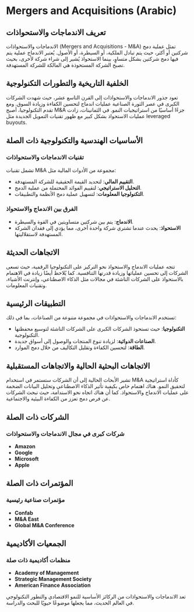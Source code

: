 # Mergers and Acquisitions (Arabic)

## تعريف الاندماجات والاستحواذات

الاندماجات والاستحواذات (Mergers and Acquisitions - M&A) تمثل عملية دمج شركتين أو أكثر، حيث يتم تبادل الملكية، أو السيطرة، أو الأصول. يُعتبر الاندماج عملية يتم فيها دمج شركتين بشكل متساوٍ، بينما الاستحواذ يُشير إلى شراء شركة لأخرى، بحيث تصبح الشركة المستحوذة هي المالكة للشركة المستهدفة.

## الخلفية التاريخية والتطورات التكنولوجية

تعود جذور الاندماجات والاستحواذات إلى القرن التاسع عشر، حيث شهدت الشركات الكبرى في عصر الثورة الصناعية عمليات اندماج لتحسين الكفاءة وزيادة السوق. ومع تقدم التكنولوجيا، أصبح M&A جزءًا أساسيًا من استراتيجيات النمو. في الثمانينات، زادت عمليات الاستحواذ بشكل كبير مع ظهور تقنيات التمويل الجديدة مثل leveraged buyouts.

## الأساسيات الهندسية والتكنولوجية ذات الصلة

### تقنيات الاندماجات والاستحواذات

تشمل تقنيات M&A مجموعة من الأدوات المالية مثل:

- **التقييم المالي**: لتحديد القيمة الحقيقية للشركة المستهدفة.
- **التحليل الاستراتيجي**: لتقييم الفوائد المحتملة من عملية الدمج.
- **التكنولوجيا المعلومات**: لتسهيل عملية دمج الأنظمة والتطبيقات.

### الفرق بين الاندماج والاستحواذ

- **الاندماج**: يتم بين شركتين متساويتين في القوة والسيطرة.
- **الاستحواذ**: يحدث عندما تشتري شركة واحدة أخرى، مما يؤدي إلى فقدان الشركة المستهدفة لاستقلاليتها.

## الاتجاهات الحديثة

تتجه عمليات الاندماج والاستحواذ نحو التركيز على التكنولوجيا الرقمية، حيث تسعى الشركات إلى تحسين عملياتها وزيادة قدرتها التنافسية. كما يُلاحظ أيضًا زيادة في الاهتمام بالاستحواذ على الشركات الناشئة في مجالات مثل الذكاء الاصطناعي، وإنترنت الأشياء، وتقنيات المعلومات.

## التطبيقات الرئيسية

تستخدم الاندماجات والاستحواذات في مجموعة متنوعة من الصناعات، بما في ذلك:

- **التكنولوجيا**: حيث تستحوذ الشركات الكبرى على الشركات الناشئة لتوسيع محفظتها التكنولوجية.
- **الصناعات الدوائية**: لزيادة تنوع المنتجات والوصول إلى أسواق جديدة.
- **الطاقة**: لتحسين الكفاءة وتقليل التكاليف من خلال دمج الموارد.

## الاتجاهات البحثية الحالية والاتجاهات المستقبلية

تشير الأبحاث الحالية إلى أن الشركات ستستمر في استخدام M&A كأداة استراتيجية لتحقيق النمو. هناك اهتمام خاص بكيفية تأثير الذكاء الاصطناعي وتحليل البيانات الضخمة على عمليات الاندماج والاستحواذ. كما أن هناك اتجاه نحو الاستدامة، حيث تبحث الشركات عن فرص دمج تعزز من الكفاءة البيئية والاجتماعية.

## الشركات ذات الصلة

### شركات كبرى في مجال الاندماجات والاستحواذات

- **Amazon**
- **Google**
- **Microsoft**
- **Apple**

## المؤتمرات ذات الصلة

### مؤتمرات صناعية رئيسية

- **Confab**
- **M&A East**
- **Global M&A Conference**

## الجمعيات الأكاديمية

### منظمات أكاديمية ذات صلة

- **Academy of Management**
- **Strategic Management Society**
- **American Finance Association**

تعد الاندماجات والاستحواذات من الركائز الأساسية للنمو الاقتصادي والتطور التكنولوجي في العالم الحديث، مما يجعلها موضوعًا حيويًا للبحث والدراسة.